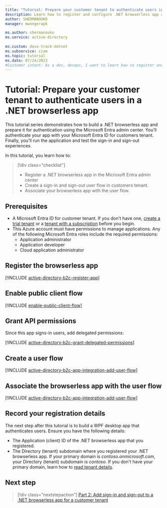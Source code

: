 ```yaml
---
title: "Tutorial: Prepare your customer tenant to authenticate users in a .NET browserless app"
description: Learn how to register and configure .NET browserless app authentication details in a customer tenant so as to sign in users using Device Code flow.
author: SHERMANOUKO
manager: mwongerapk

ms.author: shermanouko
ms.service: active-directory
 
ms.custom: devx-track-dotnet
ms.subservice: ciam
ms.topic: tutorial
ms.date: 07/24/2023
#Customer intent: As a dev, devops, I want to learn how to register and configure .NET browserless app authentication details in a customer tenant so as to sign in users using Device Code flow.
---
```


# Tutorial: Prepare your customer tenant to authenticate users in a .NET browserless app

This tutorial series demonstrates how to build a .NET browserless app and prepare it for authentication using the Microsoft Entra admin center. You'll authenticate your app with your Microsoft Entra ID for customers tenant. Finally, you'll run the application and test the sign-in and sign-out experiences.

In this tutorial, you learn how to:

> [!div class="checklist"]
>
> - Register a .NET browserless app in the Microsoft Entra admin center
> - Create a sign-in and sign-out user flow in customers tenant.
> - Associate your browserless app with the user flow.

## Prerequisites

* A Microsoft Entra ID for customer tenant. If you don't have one, [create a trial tenant](https://aka.ms/ciam-free-trial) or a [tenant with a subscription](./quickstart-tenant-setup.md) before you begin.
* This Azure account must have permissions to manage applications. Any of the following Microsoft Entra roles include the required permissions:
    * Application administrator
    * Application developer
    * Cloud application administrator

## Register the browserless app

[!INCLUDE [active-directory-b2c-register-app](./includes/register-app/register-client-app-common.md)]

## Enable public client flow

[!INCLUDE [enable-public-client-flow](./includes/register-app/enable-public-client-flow.md)]

## Grant API permissions

Since this app signs-in users, add delegated permissions:

[!INCLUDE [active-directory-b2c-grant-delegated-permissions](./includes/register-app/grant-api-permission-sign-in.md)] 

## Create a user flow 

[!INCLUDE [active-directory-b2c-app-integration-add-user-flow](./includes/configure-user-flow/create-sign-in-sign-out-user-flow.md)] 

## Associate the browserless app with the user flow

[!INCLUDE [active-directory-b2c-app-integration-add-user-flow](./includes/configure-user-flow/add-app-user-flow.md)]

## Record your registration details

The next step after this tutorial is to build a WPF desktop app that authenticates users. Ensure you have the following details:

- The Application (client) ID of the .NET browserless app that you registered.
- The Directory (tenant) subdomain where you registered your .NET browserless app. If your primary domain is *contoso.onmicrosoft.com*, your Directory (tenant) subdomain is *contoso*. If you don't have your primary domain, learn how to [read tenant details](how-to-create-customer-tenant-portal.md#get-the-customer-tenant-details).

## Next step

> [!div class="nextstepaction"]
> [Part 2: Add sign-in and sign-out to a .NET browserless app for a customer tenant](./tutorial-browserless-app-dotnet-sign-in-build-app.md)
